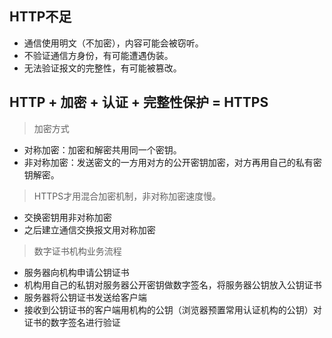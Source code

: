 ## HTTP不足
- 通信使用明文（不加密），内容可能会被窃听。
- 不验证通信方身份，有可能遭遇伪装。
- 无法验证报文的完整性，有可能被篡改。
## HTTP + 加密 + 认证 + 完整性保护 = HTTPS
> 加密方式
- 对称加密：加密和解密共用同一个密钥。
- 非对称加密：发送密文的一方用对方的公开密钥加密，对方再用自己的私有密钥解密。
> HTTPS才用混合加密机制，非对称加密速度慢。
- 交换密钥用非对称加密
- 之后建立通信交换报文用对称加密
> 数字证书机构业务流程
- 服务器向机构申请公钥证书
- 机构用自己的私钥对服务器公开密钥做数字签名，将服务器公钥放入公钥证书
- 服务器将公钥证书发送给客户端
- 接收到公钥证书的客户端用机构的公钥（浏览器预置常用认证机构的公钥）对证书的数字签名进行验证
